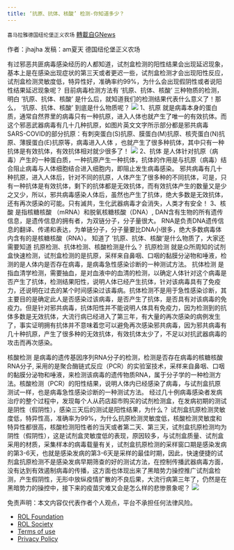 ```yaml
---
title: ‘抗原、抗体、核酸’ 检测-你知道多少？
---
```

`喜马拉雅德国纽伦堡正义农场` [轉載自GNews](https://gnews.org/zh-hans/2345358/)

作者：jhajha
发稿：am夏天
德国纽伦堡正义农场

有过邪恶共匪病毒感染经历的人都知道，试剂盒检测的阳性结果会出现延迟现象，基本上是在感染出现症状的第三天或者更迟一些，试剂盒检测才会出现阳性反应，试剂盒检测灵敏度低，特异性好，准确率约99%，为什么会出现假阴性或者说阳性结果延迟现象呢？
目前病毒检测方法有 ‘抗原、抗体、核酸’ 三种物质的检测，明白 ‘抗原、抗体、核酸’ 是什么后，就知道我们的检测结果代表什么意义了！那么， ‘抗原、抗体、核酸’ 到底是什么物质呢？
![](https://assets.gnews.org/wp-content/uploads/2022/04/image-1739.png)
1、抗原 就是病毒本身的蛋白质，通常自然界里的病毒只有一种抗原，进入人体也就产生了唯一的有效抗体。而这个邪恶武器病毒有几十几种抗原，如图片英文文字所示部分都是邪共病毒SARS-COVID的部分抗原：有刺突蛋白(S)抗原、膜蛋白(M)抗原、核壳蛋白(N)抗原、薄膜蛋白(E)抗原等，病毒进入人体 ，也就产生了很多种抗体，其中只有一种抗体是有效抗体，有效抗体相对就少很多了！
![](https://assets.gnews.org/wp-content/uploads/2022/04/image-1737.png)
2、抗体 是人体针对抗原（病毒）产生的一种蛋白质，一种抗原产生一种抗体，抗体的作用是与抗原（病毒）结合阻止病毒与人体细胞结合进入细胞内，即阻止发生病毒感染。
邪共病毒有几十种抗原，进入人体后，针对不同的抗原，人体产生了很多种的不同抗体，可是，只有一种抗体是有效抗体，剩下的抗体都是无效抗体，而有效抗体产生的数量又是少之又少，所以，邪共病毒感染人体后，虽然也产生了抗体，绝大多数是无效抗体，还有再次感染的可能。只有滅共，生化武器病毒才会消失，人类才有安全！
3、核酸 是指核糖核酸 （mRNA）和脱氧核糖核酸（DNA）, DAN含有生物的所有遗传信息，是遗传信息的拥有者，为双链分子，分子量很大。 RNA是负责DNA遗传信息的翻译、传递和表达，为单链分子，分子量要比DNA小很多，绝大多数病毒体内含有的是核糖核酸（RNA）。
知道了 ‘抗原、抗体、核酸’是什么物质了，大家还需要知道 抗原检测、抗体检测、核酸检测是什么？
抗原检测 就是众所周知的试剂盒快速检测，试剂盒检测的是抗原，采样来自鼻咽、口咽的黏膜分泌物和唾液，检测的是人体内是否存在病毒，是病毒急性感染诊断的一种测试方法。
抗体检测 是指血清学检测，需要抽血，是对血液中的血清的检测，以确定人体针对这个病毒是否产生了抗体，检测结果阳性，说明人体已经产生抗体，针对该病毒具有了免疫力，还说明在过去的某个时间感染过该毒病。抗体检测不是用于急性感染诊断，其主要目的是确定此人是否感染过该病毒，是否产生了抗体，是否具有对该病毒的免疫力。但是针对邪共病毒，抗体阳性并不能说明人体具有免疫力，因为检测到的抗体多数是无效抗体，大流行病已经进入了第三年，有大量的再次感染的病例发生了，事实证明拥有抗体并不意味着您可以避免再次感染邪共病毒，因为邪共病毒有几十种抗原，产生了很多种的无效抗体，有效抗体太少了，不足以对抗武器病毒的攻击而再次感染。

核酸检测 是病毒的遗传基因序列RNA分子的检测，检测是否存在病毒的核糖核酸RNA分子, 采用的是聚合酶链式反应（PCR）的实验室技术，采样来自鼻咽、口咽的黏膜分泌物和唾液，来检测该病毒的遗传物质RNA，属于分子学的一种检测方法。核酸检测（PCR）的阳性结果，说明人体内已经感染了病毒，与试剂盒抗原测试一样，也是病毒急性感染诊断的一种测试方法。
经过几十例病毒感染者发病治疗的整个过程中，发现每个人从药店超市购买的试剂检测盒，在发病初期的测试是阴性（假阴性），感染三天后的测试是阳性结果，为什么？
试剂盒抗原检测灵敏度低，特异性高，准确率为99%，为什么抗原检测灵敏度低，核酸检测灵敏度和特异性都很高，核酸检测阳性者的当天或者第二天、第三天，试剂盒抗原检测均为阴性（假阴性），这是试剂盒灵敏度低的表现，原因较多，与试剂盒质量、试剂盒采用的材质，采集样本的病毒载量有关，试剂盒抗原检测的采样窗口期是感染发病的第3-6天，也就是感染发病的第3-6天是采样的最佳时期，因此，快速便捷的试剂盒抗原检测不是感染发病早期筛查的好的测试方法，在控制传播武器病毒方面，没有达到有效遏制病毒的传播，这方面也体现出来了黑暗势力操控推广试剂盒检测，产生假阴性，无形中放纵疫情扩散的不良后果，大流行病第三年了，仍然是在黑暗势力的操控中，接下来的疫苗灾难又会是怎么样的悲惨景象呢？
![](https://assets.gnews.org/wp-content/uploads/2022/04/德农二维码.png)
 

免责声明：本文内容仅代表作者个人观点，平台不承担任何法律风险。

- [ROL Foundation](https://rolfoundation.org/)
- [ROL Society](https://rolsociety.org/)
- [Terms of use](https://gnews.org/terms-of-use-3/)
- [Privacy Policy](https://gnews.org/privacy-policy/)
